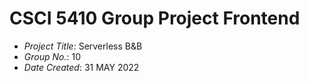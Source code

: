 # CSCI 5410 Group Project Frontend

- _Project Title_: Serverless B&B
- _Group No._: 10
- _Date Created_: 31 MAY 2022

